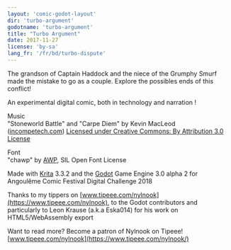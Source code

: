```yaml
---
layout: 'comic-godot-layout'
dir: 'turbo-argument'
godotname: 'turbo-argument'
title: "Turbo Argument"
date: 2017-11-27
license: 'by-sa'
lang_fr: '/fr/bd/turbo-dispute'
---
```


The grandson of Captain Haddock and the niece of the Grumphy Smurf made the mistake to go as a couple. Explore the possibles ends of this conflict!

An experimental digital comic, both in technology and narration !

Music  
"Stoneworld Battle" and "Carpe Diem" by Kevin MacLeod ([incompetech.com](http://incompetech.com/))
[Licensed under Creative Commons: By Attribution 3.0 License](http://creativecommons.org/licenses/by/3.0/,creativecommons.org/licenses/by/3.0/)

Font  
"chawp" by [AWP](http:/www.awpny.com), SIL Open Font License   

Made with [Krita](http://krita.org/) 3.3.2 and the [Godot](https://godotengine.org/) Game Engine 3.0 alpha 2
for Angoulême Comic Festival Digital Challenge 2018

Thanks to my tippers on [www.tipeee.com/nylnook](https://www.tipeee.com/nylnook), to the Godot contributors
and particularly to Leon Krause (a.k.a Eska014) for his work on HTML5/WebAssembly export



Want to read more?
Become a patron of Nylnook on Tipeee!
[www.tipeee.com/nylnook](https://www.tipeee.com/nylnook/)
